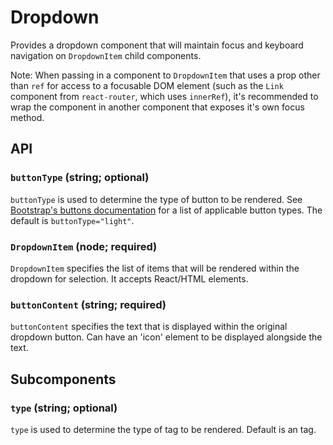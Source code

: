 # Dropdown

Provides a dropdown component that will maintain focus and keyboard navigation on `DropdownItem` child components.

Note: When passing in a component to `DropdownItem` that uses a prop other than `ref` for access to a focusable DOM element (such as the `Link` component from `react-router`, which uses `innerRef`), it's recommended to wrap the component in another component that exposes it's own focus method.

## API

### `buttonType` (string; optional)
`buttonType` is used to determine the type of button to be rendered.  See [Bootstrap's buttons documentation](https://getbootstrap.com/docs/4.0/components/buttons/) for a list of applicable button types. The default is `buttonType="light"`.

### `DropdownItem` (node; required)
`DropdownItem` specifies the list of items that will be rendered within the dropdown for selection.  It accepts React/HTML elements.

### `buttonContent` (string; required)
`buttonContent` specifies the text that is displayed within the original dropdown button. Can have an 'icon' element to be displayed alongside the text.

## Subcomponents

### `type` (string; optional)
`type` is used to determine the type of tag to be rendered. Default is an <a></a> tag.
